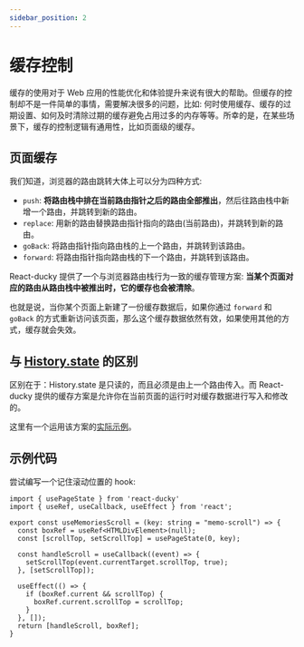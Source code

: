 ```yaml
---
sidebar_position: 2
---
```


# 缓存控制

缓存的使用对于 Web 应用的性能优化和体验提升来说有很大的帮助。但缓存的控制却不是一件简单的事情，需要解决很多的问题，比如: 何时使用缓存、缓存的过期设置、如何及时清除过期的缓存避免占用过多的内存等等。所幸的是，在某些场景下，缓存的控制逻辑有通用性，比如页面级的缓存。

## 页面缓存
我们知道，浏览器的路由跳转大体上可以分为四种方式: 

- `push`: **将路由栈中排在当前路由指针之后的路由全部推出**，然后往路由栈中新增一个路由，并跳转到新的路由。
- `replace`: 用新的路由替换路由指针指向的路由(当前路由)，并跳转到新的路由。
- `goBack`: 将路由指针指向路由栈的上一个路由，并跳转到该路由。
- `forward`: 将路由指针指向路由栈的下一个路由，并跳转到该路由。

React-ducky 提供了一个与浏览器路由栈行为一致的缓存管理方案: **当某个页面对应的路由从路由栈中被推出时，它的缓存也会被清除**。

也就是说，当你某个页面上新建了一份缓存数据后，如果你通过 `forward` 和 `goBack` 的方式重新访问该页面，那么这个缓存数据依然有效，如果使用其他的方式，缓存就会失效。

## 与 [History.state](https://developer.mozilla.org/zh-CN/docs/Web/API/History/state) 的区别

区别在于：History.state 是只读的，而且必须是由上一个路由传入。而 React-ducky 提供的缓存方案是允许你在当前页面的运行时对缓存数据进行写入和修改的。

这里有一个运用该方案的[实际示例](https://www.hhhhhhh.com)。

## 示例代码

尝试编写一个记住滚动位置的 hook:

```tsx {6,13-15}
import { usePageState } from 'react-ducky'
import { useRef, useCallback, useEffect } from 'react';

export const useMemoriesScroll = (key: string = "memo-scroll") => {
  const boxRef = useRef<HTMLDivElement>(null);
  const [scrollTop, setScrollTop] = usePageState(0, key);

  const handleScroll = useCallback((event) => {
    setScrollTop(event.currentTarget.scrollTop, true);
  }, [setScrollTop]);

  useEffect(() => {
    if (boxRef.current && scrollTop) {
      boxRef.current.scrollTop = scrollTop;
    }
  }, []);
  return [handleScroll, boxRef];
}
```